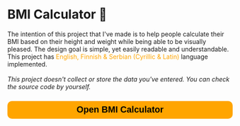 # BMI Calculator 🍊

The intention of this project that I've made is to help people calculate their BMI based on their height and weight while being able to be visually pleased. The design goal is simple, yet easily readable and understandable. 
<br>
This project has <span style="color: orange;">English, Finnish & Serbian (Cyrillic & Latin)</span> language implemented.
<br>
<br>
_This project doesn't collect or store the data you've entered. You can check the source code by yourself._

<button name="button" onclick="https://StrahinjaLukic03.github.io/BMICalculator" title="Opens the website in a new tab" target="blank_" style= "color: black; width: 101%; height: 40px; font-size: 20px; border-radius: 10px; border: none; background-color: orange; cursor: pointer; font-weight: bold; margin: 10px 0;">Open BMI Calculator</button>